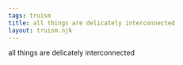 ```yaml
---
tags: truism
title: all things are delicately interconnected
layout: truism.njk
---
```


all things are delicately interconnected